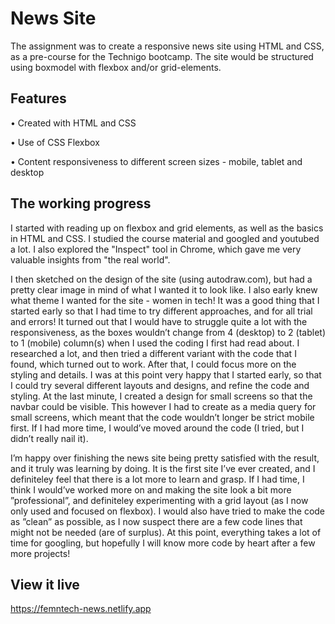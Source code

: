 # News Site
The assignment was to create a responsive news site using HTML and CSS, as a pre-course for the Technigo bootcamp. The site would be structured using boxmodel with flexbox and/or grid-elements.  

## Features

• Created with HTML and CSS

• Use of CSS Flexbox

• Content responsiveness to different screen sizes - mobile, tablet and desktop

## The working progress
I started with reading up on flexbox and grid elements, as well as the basics in HTML and CSS. I studied the course material and googled and youtubed a lot. I also explored the "Inspect" tool in Chrome, which gave me very valuable insights from "the real world". 

I then sketched on the design of the site (using  autodraw.com), but had a pretty clear image in mind of what I wanted it to look like. I also early knew what theme I wanted for the site - women in tech!
It was a good thing that I started early so that I had time to try different approaches, and for all trial and errors! It turned out that I would have to struggle quite a lot with the responsiveness, as the boxes wouldn’t change from 4 (desktop) to 2 (tablet) to 1 (mobile) column(s) when I used the coding I first had read about. I researched a lot, and then tried a different variant with the code that I found, which turned out to work. After that, I could focus more on the styling and details. I was at this point very happy that I started early, so that I could try several different layouts and designs, and refine the code and styling. At the last minute, I created a design for small screens so that the navbar could be visible. This however I had to create as a media query for small screens, which meant that the code wouldn’t longer be strict mobile first. If I had more time, I would’ve moved around the code (I tried, but I didn’t really nail it). 

I’m happy over finishing the news site being pretty satisfied with the result, and it truly was learning by doing. It is the first site I’ve ever created, and I definiteley feel that there is a lot more to learn and grasp. If I had time, I think I would’ve worked more on and making the site look a bit more ”professional”, and definiteley  experimenting with a grid layout (as I now only used and focused on flexbox). I would also have tried to make the code as ”clean” as possible, as I now suspect there are a few code lines that might not be needed (are of surplus). At this point, everything takes a lot of time for googling, but hopefully I will know more code by heart after a few more projects!

## View it live
https://femntech-news.netlify.app
